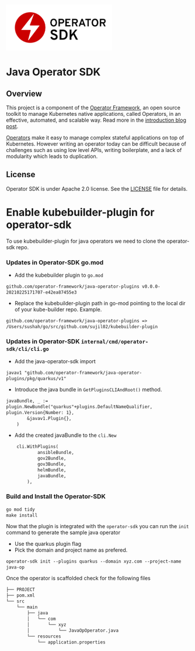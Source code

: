 <img src="https://raw.githubusercontent.com/operator-framework/operator-sdk/master/website/static/operator_logo_sdk_color.svg" height="125px"></img>

# Java Operator SDK

## Overview

This project is a component of the [Operator Framework][of-home], an
open source toolkit to manage Kubernetes native applications, called
Operators, in an effective, automated, and scalable way. Read more in
the [introduction blog post][of-blog].

[Operators][operator-link] make it easy to manage complex stateful
applications on top of Kubernetes. However writing an operator today can
be difficult because of challenges such as using low level APIs, writing
boilerplate, and a lack of modularity which leads to duplication.



## License

Operator SDK is under Apache 2.0 license. See the [LICENSE][license_file] file for details.

[license_file]:./LICENSE
[of-home]: https://github.com/operator-framework
[of-blog]: https://coreos.com/blog/introducing-operator-framework
[operator-link]: https://coreos.com/operators/

# Enable kubebuilder-plugin for operator-sdk


To use kubebuilder-plugin for java operators we need to clone the operator-sdk repo. 

### Updates in Operator-SDK go.mod

- Add the kubebuilder plugin to `go.mod`

```
github.com/operator-framework/java-operator-plugins v0.0.0-20210225171707-e42ea87455e3
```

- Replace the kubebuilder-plugin path in go-mod pointing to the local dir of your kube-builder repo. Example.

```
github.com/operator-framework/java-operator-plugins => /Users/sushah/go/src/github.com/sujil02/kubebuilder-plugin
```

### Updates in Operator-SDK `internal/cmd/operator-sdk/cli/cli.go`

- Add the java-operator-sdk import

```
javav1 "github.com/operator-framework/java-operator-plugins/pkg/quarkus/v1"
```

- Introduce the java bundle in `GetPluginsCLIAndRoot()` method. 
```
javaBundle, _ := plugin.NewBundle("quarkus"+plugins.DefaultNameQualifier, plugin.Version{Number: 1},
		&javav1.Plugin{},
	)
```

- Add the created javaBundle to the `cli.New`

```
    cli.WithPlugins(
			ansibleBundle,
			gov2Bundle,
			gov3Bundle,
			helmBundle,
			javaBundle,
		),
```


### Build and Install the Operator-SDK
```
go mod tidy
make install
```

Now that the plugin is integrated with the `operator-sdk` you can run the `init` command to generate the sample java operator

- Use the quarkus plugin flag
- Pick the domain and project name as prefered.

```
operator-sdk init --plugins quarkus --domain xyz.com --project-name java-op
```

Once the operator is scaffolded check for the following files

```
├── PROJECT
├── pom.xml
└── src
    └── main
        ├── java
        │   └── com
        │       └── xyz
        │           └── JavaOpOperator.java
        └── resources
            └── application.properties

```
